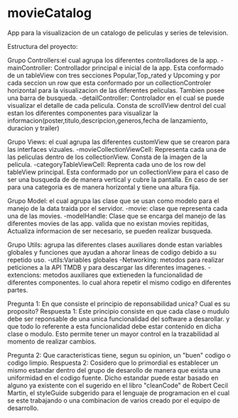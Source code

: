 # movieCatalog
App para la visualizacion de un catalogo de peliculas y series de television.

Estructura del proyecto:

Grupo Controllers:el cual agrupa los diferentes controlladores de la app.
	-mainController: Controllador principal e inicial de la app. Esta conformado de un tableView con tres secciones Popular,Top_rated y Upcoming y por cada seccion un row que esta conformado por un collectionControler horizontal para la visualizacion de las diferentes peliculas. Tambien posee una barra de busqueda.
	-detailController: Controlador en el cual se puede visualizar el detalle de cada pelicula. Consta de scrollView dentrol del cual estan los diferentes componentes para visualizar la informacion(poster,titulo,descripcion,generos,fecha de lanzamiento, duracion y trailer)

Grupo Views: el cual agrupa las diferentes customView que se crearon para las interfaces vizuales.
	-movieCollectionViewCell: Representa cada una de las peliculas dentro de los collectionView. Consta de la imagen de la pelicula.
	-categoryTableViewCell: Reprenta cada uno de los row del tableView principal. Esta conformado por un collectionView para el caso de ser una busqueda de de manera vertical y cubre la pantalla. En caso de ser para una categoria es de manera horizontal y tiene una altura fija.

Grupo Model: el cual agrupa las clase que se usan como modelo para el manejo de la data traida por el servidor.
	-movie: clase que representa cada una de las movies.
	-modelHandle: Clase que se encarga del manejo de las diferentes movies de las app. valida que no existan movies repitidas, Actualiza informacion de ser necesario, se pueden realizar busqueda.

Grupo Utils: agrupa las diferentes clases auxiliares donde estan variables globales y funciones que ayudan a ahorar lineas de codigo debido a su repetido uso.
	-utils:Variables globales
	-Networking: metodos para realizar peticiones a la API TMDB y para descargar las diferentes imagenes.
	-extencions: metodos auxiliares que extieneden la funcionalidad de diferentes componentes. lo cual ahora repetir el mismo codigo en diferentes partes.

Pregunta 1: En que consiste el principio de reponsabilidad unica? Cual es su proposito?
Respuesta 1: Este principio consiste en que cada clase o mudulo debe ser reponsable de una unica funcionalidad del software a desarollar. y que todo lo referente a esta funcionalidad debe estar contenido en dicha clase o modulo. Esto permite tener un mayor control en la trazabilidad al momento de realizar cambios.

Pregunta 2: Que caracteristicas tiene, segun su opinion, un "buen" codigo o codigo limpio.
Respuesta 2: Cosidero que lo primordial es establecer un mismo estandar dentro del grupo de desarollo de manera que exista una uniformidad en el codigo fuente. Dicho estandar puede estar basado en alguno ya existente con el sugerido en el libro "cleanCode" de Robert Cecil Martin, el styleGuide subgerido para el lenguaje de programacion en el cual se este trabajando o una combinacion de varios creado por el equipo de desarrollo.